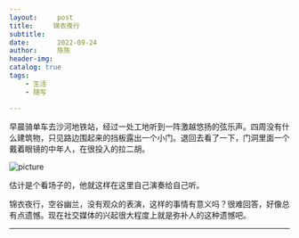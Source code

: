 ```yaml
---
layout:     post
title:     锦衣夜行
subtitle:   
date:       2022-09-24
author:     陈陈
header-img:
catalog: true
tags:
    - 生活
    - 随写

---
```


早晨骑单车去沙河地铁站，经过一处工地听到一阵激越悠扬的弦乐声。四周没有什么建筑物，只见路边围起来的挡板露出一个小门。退回去看了一下，门洞里面一个戴着眼镜的中年人，在很投入的拉二胡。

![picture](chensong212.github.io/img/2022-09-24-JingyiYexing.jpg)

估计是个看场子的，他就这样在这里自己演奏给自己听。

锦衣夜行，空谷幽兰，没有观众的表演，这样的事情有意义吗？很难回答，好像总有点遗憾。现在社交媒体的兴起很大程度上就是弥补人的这种遗憾吧。

------
